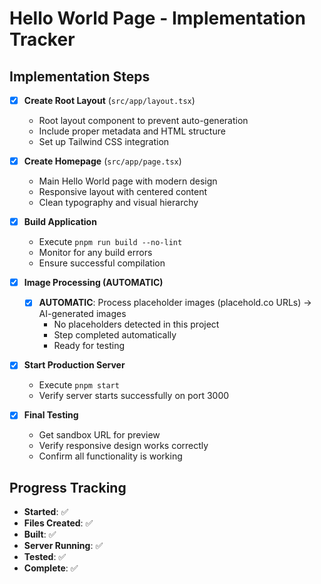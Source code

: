 # Hello World Page - Implementation Tracker

## Implementation Steps

- [x] **Create Root Layout** (`src/app/layout.tsx`)
  - Root layout component to prevent auto-generation
  - Include proper metadata and HTML structure
  - Set up Tailwind CSS integration

- [x] **Create Homepage** (`src/app/page.tsx`)
  - Main Hello World page with modern design
  - Responsive layout with centered content
  - Clean typography and visual hierarchy

- [x] **Build Application**
  - Execute `pnpm run build --no-lint`
  - Monitor for any build errors
  - Ensure successful compilation

- [x] **Image Processing (AUTOMATIC)**
  - [x] **AUTOMATIC**: Process placeholder images (placehold.co URLs) → AI-generated images
    - No placeholders detected in this project
    - Step completed automatically
    - Ready for testing

- [x] **Start Production Server**
  - Execute `pnpm start`
  - Verify server starts successfully on port 3000

- [x] **Final Testing**
  - Get sandbox URL for preview
  - Verify responsive design works correctly
  - Confirm all functionality is working

## Progress Tracking
- **Started**: ✅
- **Files Created**: ✅
- **Built**: ✅  
- **Server Running**: ✅
- **Tested**: ✅
- **Complete**: ✅